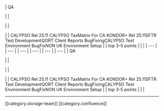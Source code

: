 





| QA

 | 
| 

 | 
| 

 | 
| CALYPSO Rel 25.11 CALYPSO TaxMatrix For CA KONDOR+ Rel 25.11SFTR Test DevelopmentQORT Client Reports BugFixingCALYPSO Test Environment BugFixNON UK Environment Setup | 
| top 3-5 points | 
|  | 
|  --- | 
|  --- | 
|  --- | 
|  --- | 
|  --- | 
|  --- | 
| QA

 | 
| 

 | 
| 

 | 
| CALYPSO Rel 25.11 CALYPSO TaxMatrix For CA KONDOR+ Rel 25.11SFTR Test DevelopmentQORT Client Reports BugFixingCALYPSO Test Environment BugFixNON UK Environment Setup | 
| top 3-5 points | 
|  | 







*****

[[category.storage-team]] 
[[category.confluence]] 
